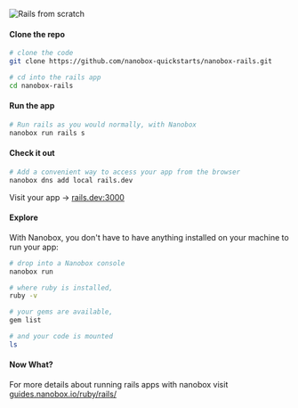 ![Rails from scratch](https://guides.nanobox.io/assets/quickstart-icons/rails.png)

#### Clone the repo

```bash
# clone the code
git clone https://github.com/nanobox-quickstarts/nanobox-rails.git

# cd into the rails app
cd nanobox-rails
```

#### Run the app

```bash
# Run rails as you would normally, with Nanobox
nanobox run rails s
```

#### Check it out

```bash
# Add a convenient way to access your app from the browser
nanobox dns add local rails.dev
```

Visit your app -> [rails.dev:3000](http://rails.dev:3000)

#### Explore

With Nanobox, you don't have to have anything installed on your machine to run your app:

```bash
# drop into a Nanobox console
nanobox run

# where ruby is installed,
ruby -v

# your gems are available,
gem list

# and your code is mounted
ls
```

#### Now What?
For more details about running rails apps with nanobox visit [guides.nanobox.io/ruby/rails/](https://guides.nanobox.io/ruby/rails/)
